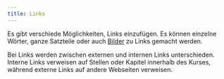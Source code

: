 ```yaml
---
title: Links
---
```


Es gibt verschiede Möglichkeiten, Links einzufügen. Es können einzelne Wörter,
ganze Satzteile oder auch [Bilder](/section/02-elements/07-media)
zu Links gemacht werden.

Bei Links werden zwischen externen und internen Links unterschieden. Interne
Links verweisen auf Stellen oder Kapitel innerhalb des Kurses, während externe
Links auf andere Webseiten verweisen.
